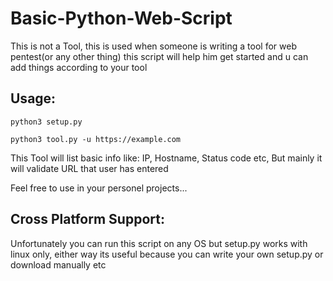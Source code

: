 # Basic-Python-Web-Script
This is not a Tool, this is used when someone is writing a tool for web pentest(or any other thing) this script will help him get started and u can add things according to your tool

## Usage:

`python3 setup.py`

`python3 tool.py -u https://example.com`

This Tool will list basic info like: IP, Hostname, Status code etc, But mainly it will validate URL that user has entered

Feel free to use in your personel projects...

## Cross Platform Support:

Unfortunately you can run this script on any OS but setup.py works with linux only, either way its useful because you can write your own setup.py or download manually etc 

